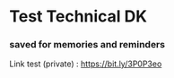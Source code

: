 # Test Technical DK

### saved for memories and reminders

Link test (private) : https://bit.ly/3P0P3eo